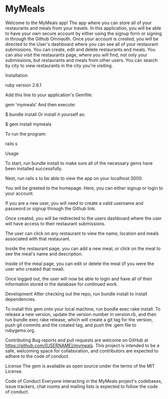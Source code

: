 # MyMeals

Welcome to the MyMeals app! The app where you can store all of your restaurants and meals from your travels. In this application, you will be able to have your own secure account by either using the signup form or signing in through the Github Omniauth. Once your account is created, you will be directed to the User's dashboard where you can see all of your restaurant submissions. You can create, edit and delete restaurants and meals. You can also visit the restaurants page, where you will find, not only your submissions, but restaurants and meals from other users. You can search by city to view restaurants in the city you're visiting.

Installation

ruby version 2.6.1 

Add this line to your application's Gemfile:

gem 'mymeals'
And then execute:

$ bundle install
Or install it yourself as:

$ gem install mymeals

To run the program:

rails s

Usage

To start, run bundle install to make sure all of the necessary gems have been installed successfully.

Next, run rails s to be able to view the app on your localhost:3000.

You will be greeted to the homepage. Here, you can either signup or login to your account.

If you are a new user, you will need to create a valid username and password or signup through the Github link.

Once created, you will be redirected to the users dashboard where the user will have access to their restaurant submissions.

The user can click on any restaurant to view the name, location and meals associated with that restaurant.

Inside the restaurant page, you can add a new meal, or click on the meal to see the meal's name and description.

Inside of the meal page, you can edit or delete the meal (if you were the user who created that meal).

Once logged out, the user will now be able to login and have all of their information stored in the database for continued work.

Development
After checking out the repo, run bundle install to install dependencies.

To install this gem onto your local machine, run bundle exec rake install. To release a new version, update the version number in version.rb, and then run bundle exec rake release, which will create a git tag for the version, push git commits and the created tag, and push the .gem file to rubygems.org.

Contributing
Bug reports and pull requests are welcome on GitHub at https://github.com/[USERNAME]/mymeals. This project is intended to be a safe, welcoming space for collaboration, and contributors are expected to adhere to the code of conduct.

License
The gem is available as open source under the terms of the MIT License.

Code of Conduct
Everyone interacting in the MyMeals project's codebases, issue trackers, chat rooms and mailing lists is expected to follow the code of conduct.
